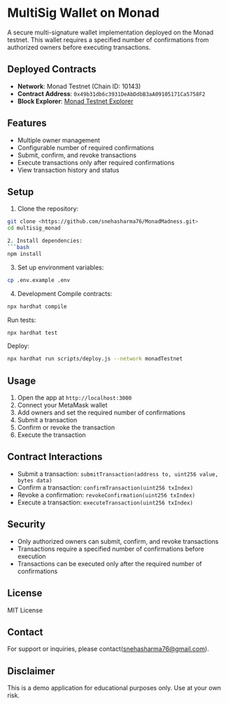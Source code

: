 # MultiSig Wallet on Monad

A secure multi-signature wallet implementation deployed on the Monad testnet. This wallet requires a specified number of confirmations from authorized owners before executing transactions.

## Deployed Contracts

- **Network**: Monad Testnet (Chain ID: 10143)
- **Contract Address**: `0x49b31db6c3931DeAbDdbB3aA09105171Ca5758F2`
- **Block Explorer**: [Monad Testnet Explorer](https://testnet-explorer.monad.xyz/)

## Features

- Multiple owner management
- Configurable number of required confirmations
- Submit, confirm, and revoke transactions
- Execute transactions only after required confirmations
- View transaction history and status

## Setup

1. Clone the repository:
```bash
git clone <https://github.com/snehasharma76/MonadMadness.git>
cd multisig_monad

2. Install dependencies:
```bash
npm install
```

3. Set up environment variables:
```bash
cp .env.example .env
```

4. Development
Compile contracts:
```bash
npx hardhat compile
```
Run tests:
```bash
npx hardhat test
```
Deploy:
```bash
npx hardhat run scripts/deploy.js --network monadTestnet
```

## Usage

1. Open the app at `http://localhost:3000`
2. Connect your MetaMask wallet
3. Add owners and set the required number of confirmations
4. Submit a transaction
5. Confirm or revoke the transaction
6. Execute the transaction

## Contract Interactions

- Submit a transaction: `submitTransaction(address to, uint256 value, bytes data)`
- Confirm a transaction: `confirmTransaction(uint256 txIndex)`
- Revoke a confirmation: `revokeConfirmation(uint256 txIndex)`
- Execute a transaction: `executeTransaction(uint256 txIndex)`

## Security

- Only authorized owners can submit, confirm, and revoke transactions
- Transactions require a specified number of confirmations before execution
- Transactions can be executed only after the required number of confirmations

## License

MIT License

## Contact

For support or inquiries, please contact(snehasharma76@gmail.com).

## Disclaimer

This is a demo application for educational purposes only. Use at your own risk.
```
